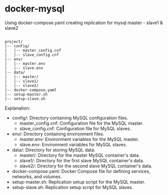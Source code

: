 # docker-mysql
Using docker-compose.yaml creating replication for mysql master - slave1 & slave2

```

project/
|-- config/
|   |-- master_config.cnf
|   |-- slave_config.cnf
|-- env/
|   |-- master.env
|   |-- slave.env
|-- data/
|   |-- master/
|   |-- slave1/
|   |-- slave2/
|-- docker-compose.yaml
|-- setup-master.sh
|-- setup-slave.sh

```

Explanation:
* config/: Directory containing MySQL configuration files.
    * master_config.cnf: Configuration file for the MySQL master.
    * slave_config.cnf: Configuration file for MySQL slaves.
* env/: Directory containing environment files.
    * master.env: Environment variables for the MySQL master.
    * slave.env: Environment variables for MySQL slaves.
* data/: Directory for storing MySQL data.
    * master/: Directory for the master MySQL container's data.
    * slave1/: Directory for the first slave MySQL container's data.
    * slave2/: Directory for the second slave MySQL container's data.
* docker-compose.yaml: Docker Compose file for defining services, networks, and volumes.
* setup-master.sh: Replication setup script for the MySQL master.
* setup-slave.sh: Replication setup script for MySQL slaves.


